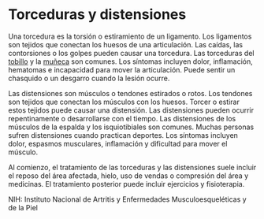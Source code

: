 Torceduras y distensiones
=========================


Una torcedura es la torsión o estiramiento de un ligamento. Los ligamentos son tejidos que conectan los huesos de una articulación. Las caídas, las contorsiones o los golpes pueden causar una torcedura. Las torceduras del [tobillo](https://medlineplus.gov/spanish/ankleinjuriesanddisorders.html) y la [muñeca](https://medlineplus.gov/spanish/wristinjuriesanddisorders.html) son comunes. Los síntomas incluyen dolor, inflamación, hematomas e incapacidad para mover la articulación. Puede sentir un chasquido o un desgarro cuando la lesión ocurre. 


Las distensiones son músculos o tendones estirados o rotos. Los tendones son tejidos que conectan los músculos con los huesos. Torcer o estirar estos tejidos puede causar una distensión. Las distensiones pueden ocurrir repentinamente o desarrollarse con el tiempo. Las distensiones de los músculos de la espalda y los isquiotibiales son comunes. Muchas personas sufren distensiones cuando practican deportes. Los síntomas incluyen dolor, espasmos musculares, inflamación y dificultad para mover el músculo. 


Al comienzo, el tratamiento de las torceduras y las distensiones suele incluir el reposo del área afectada, hielo, uso de vendas o compresión del área y medicinas. El tratamiento posterior puede incluir ejercicios y fisioterapia. 


NIH: Instituto Nacional de Artritis y Enfermedades Musculoesqueléticas y de la Piel 

